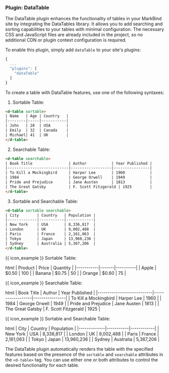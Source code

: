 ### Plugin: DataTable

The DataTable plugin enhances the functionality of tables in your MarkBind site by integrating the DataTables library. It allows you to add searching and sorting capabilities to your tables with minimal configuration. The necessary CSS and JavaScript files are already included in the project, so no additional CDN or plugin context configuration is required.

To enable this plugin, simply add `dataTable` to your site's plugins:

```js {heading="site.json"}
{
  ...
  "plugins": [
    "dataTable"
  ]
}
```

To create a table with DataTable features, use one of the following syntaxes:

1. Sortable Table:
```html
<d-table sortable>
| Name   | Age | Country   |
|--------|-----|-----------|
| John   | 28  | USA       |
| Emily  | 32  | Canada    |
| Michael| 41  | UK        |
</d-table>
```

2. Searchable Table:
```html
<d-table searchable>
| Book Title                | Author           | Year Published |
|---------------------------|------------------|----------------|
| To Kill a Mockingbird     | Harper Lee       | 1960           |
| 1984                      | George Orwell    | 1949           |
| Pride and Prejudice       | Jane Austen      | 1813           |
| The Great Gatsby          | F. Scott Fitzgerald | 1925        |
</d-table>
```

3. Sortable and Searchable Table:
```html
<d-table sortable searchable>
| City        | Country   | Population |
|-------------|-----------|------------|
| New York    | USA       | 8,336,817  |
| London      | UK        | 9,002,488  |
| Paris       | France    | 2,161,063  |
| Tokyo       | Japan     | 13,960,236 |
| Sydney      | Australia | 5,367,206  |
</d-table>
```

{{ icon_example }} Sortable Table:

<include src="codeAndOutput.md" boilerplate >
<variable name="highlightStyle">html</variable>
<variable name="code">
<d-table sortable>
| Product   | Price | Quantity |
|-----------|-------|----------|
| Apple     | $0.50 | 100      |
| Banana    | $0.75 | 50       |
| Orange    | $0.60 | 75       |
</d-table>
</variable>
</include>

{{ icon_example }} Searchable Table:

<include src="codeAndOutput.md" boilerplate >
<variable name="highlightStyle">html</variable>
<variable name="code">
<d-table searchable>
| Book Title                | Author           | Year Published |
|---------------------------|------------------|----------------|
| To Kill a Mockingbird     | Harper Lee       | 1960           |
| 1984                      | George Orwell    | 1949           |
| Pride and Prejudice       | Jane Austen      | 1813           |
| The Great Gatsby          | F. Scott Fitzgerald | 1925        |
</d-table>
</variable>
</include>

{{ icon_example }} Sortable and Searchable Table:

<include src="codeAndOutput.md" boilerplate >
<variable name="highlightStyle">html</variable>
<variable name="code">
<d-table sortable searchable>
| City        | Country   | Population |
|-------------|-----------|------------|
| New York    | USA       | 8,336,817  |
| London      | UK        | 9,002,488  |
| Paris       | France    | 2,161,063  |
| Tokyo       | Japan     | 13,960,236 |
| Sydney      | Australia | 5,367,206  |
</d-table>
</variable>
</include>

The DataTable plugin automatically renders the table with the specified features based on the presence of the `sortable` and `searchable` attributes in the `<d-table>` tag. You can use either one or both attributes to control the desired functionality for each table.
